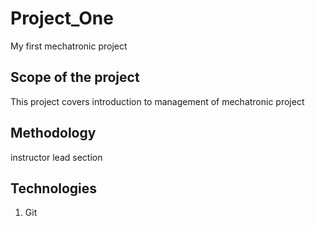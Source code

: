 # Project_One
My first mechatronic project

## Scope of the project 
This project covers introduction to management of mechatronic project

## Methodology
instructor lead section

## Technologies
1. Git
